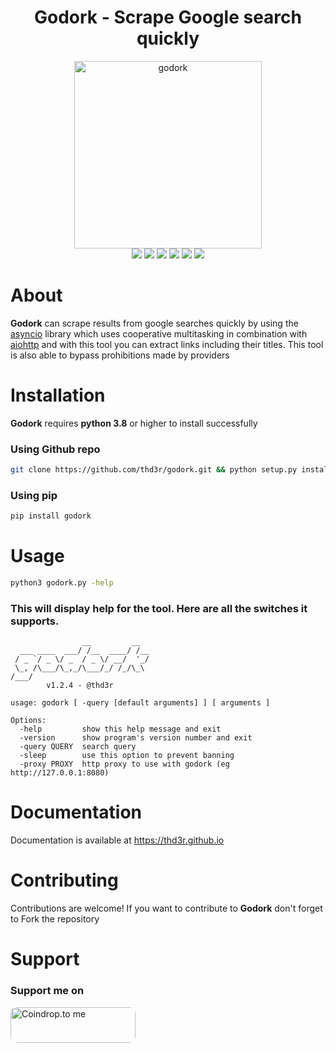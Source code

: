 <h1 align="center">
  Godork - Scrape Google search quickly
</h1>

<div align="center">
  <img src="https://raw.githubusercontent.com/thd3r/godork/master/assets/images/godork-logo.png" alt="godork" width="300px">
</div>

<div align="center">
  <a href="https://python.org"><img src="https://img.shields.io/badge/Built%20with-Python-Blue"></a>
  <a href="https://opensource.org/licenses/MIT"><img src="https://img.shields.io/badge/license-MIT-_red.svg"></a>
  <a href="https://github.com/thd3r/godork/releases"><img src="https://img.shields.io/github/release/thd3r/godork.svg"></a>
  <a href="https://pypi.python.org/pypi/godork/"><img src="https://img.shields.io/pypi/v/godork.svg"></a>
  <a href="https://github.com/thd3r/godork/issues?q=is%3Aissue+is%3Aclosed"><img src="https://img.shields.io/github/issues-closed-raw/thd3r/godork?color=dark-green&label=issues%20fixed"></a>
  <a href="https://github.com/thd3r/godork/tree/master?tab=readme-ov-file#contributing"><img src="https://img.shields.io/badge/contributions-welcome-brightgreen.svg?style=flat"></a>
</div>

# About

**Godork** can scrape results from google searches quickly by using the [asyncio](https://docs.python.org/3/library/asyncio.html) library which uses cooperative multitasking in combination with [aiohttp](https://docs.aiohttp.org) and with this tool you can extract links including their titles. This tool is also able to bypass prohibitions made by providers

# Installation

**Godork** requires **python 3.8** or higher to install successfully

### Using Github repo

```sh
git clone https://github.com/thd3r/godork.git && python setup.py install
```

### Using pip

```sh
pip install godork
```

# Usage

```sh
python3 godork.py -help
```

### This will display help for the tool. Here are all the switches it supports.


```console
                __         __  
  ___ ____  ___/ /__  ____/ /__
 / _ `/ _ \/ _  / _ \/ __/  '_/
 \_, /\___/\_,_/\___/_/ /_/\_\ 
/___/                                                                                                            
        v1.2.4 - @thd3r

usage: godork [ -query [default arguments] ] [ arguments ] 

Options:
  -help         show this help message and exit
  -version      show program's version number and exit
  -query QUERY  search query
  -sleep        use this option to prevent banning
  -proxy PROXY  http proxy to use with godork (eg http://127.0.0.1:8080) 
```

# Documentation

Documentation is available at https://thd3r.github.io

# Contributing

Contributions are welcome! If you want to contribute to **Godork** don't forget to Fork the repository

# Support

### Support me on 

<a href="https://coindrop.to/thd3r" target="_blank">
  <img src="https://coindrop.to/embed-button.png" style="border-radius: 10px; height: 57px !important;width: 200px !important;" alt="Coindrop.to me"></img>
</a>
